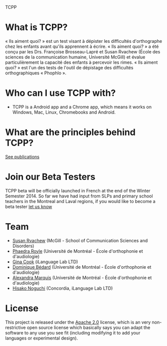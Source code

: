 TCPP 

# What is TCPP?
« Ils aiment quoi? » est un test visant à dépister les difficultés d'orthographe chez les enfants avant qu'ils apprennent à écrire. « Ils aiment quoi? » a été conçu par les Drs. Françoise Brosseau-Lapré et Susan Rvachew (École des sciences de la communication humaine, Université McGill) et évalue particulièrement la capacité des enfants à percevoir les rimes. « Ils aiment quoi? » est l'un des tests de l'outil de dépistage des difficultés orthographiques « Phophlo ».

# Who can I use TCPP with?
* TCPP is a Android app and a Chrome app, which means it works on Windows, Mac, Linux, Chromebooks and Android.

# What are the principles behind TCPP?

[See publications](http://www.medicine.mcgill.ca/srvachew/)

# Join our Beta Testers

TCPP beta will be officially launched in French at the end of the Winter Semester 2014. So far we have had input from SLPs and primary school teachers in the Montreal and Laval regions, if you would like to become a beta tester [let us know](https://docs.google.com/forms/d/1NkI_D4bUzkixrg3ClvDkdVwM8iaCc-SdJ0IG8Z6YTqU/viewform?) 

# Team
* [Susan Rvachew](http://www.medicine.mcgill.ca/srvachew/) (McGill - School of Communication Sciences and Disorders)
* [Phaedra Royle](http://www.crblm.ca/members/phaedra_royle) (Université de Montréal - École d'orthophonie et d'audiologie)
* [Gina Cook](http://ilanguage.ca/) (iLanguage Lab LTD)
* [Dominique Bédard](https://github.com/DominiqueBedard) (Université de Montréal - École d'orthophonie et d'audiologie)
* [Alexandra Marquis](https://twitter.com/AlxMarquis) (Université de Montréal - École d'orthophonie et d'audiologie)
* [Hisako Noguchi](http://ilanguage.ca/) (Concordia, iLanguage Lab LTD)

# License 

This project is released under the [Apache 2.0](http://www.apache.org/licenses/LICENSE-2.0.html) license, which is an very non-restrictive open source license which basically says you can adapt the software to any use you see fit (including modifying it to add your languages or experimental design).

